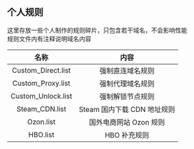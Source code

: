## 个人规则  
这里存放一些个人制作的规则碎片，只包含若干域名，不会影响性能  
规则文件内有注释说明域名内容  

| 名称 | 内容 |
|:-:|:-:|
| Custom_Direct.list | 强制直连域名规则 |
| Custom_Proxy.list | 强制代理域名规则 |
| Custom_Unlock.list | 强制解锁节点规则 |
| Steam_CDN.list | Steam 国内下载 CDN 地址规则 |
| Ozon.list | 国外电商网站 Ozon 规则 |
| HBO.list | HBO 补充规则 |
